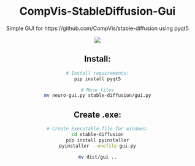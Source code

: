 
<div align = "center">
  <h1>CompVis-StableDiffusion-Gui</h1>
  <p>Simple GUI for https://github.com/CompVis/stable-diffusion using pyqt5</p>
  <img src="https://github.com/blcklptn/CompVis-StableDiffusion-Gui/blob/main/screenshot_update.png")
</div>


## Install:
```sh
# Install requirements:
pip install pyqt5

# Move files
mv neuro-gui.py stable-diffusion/gui.py
```

## Create .exe:
```sh
# Create Executable file for windows:
cd stable-diffusion
pip install pyinstaller
pyinstaller --onefile gui.py

mv dist/gui ..
```
